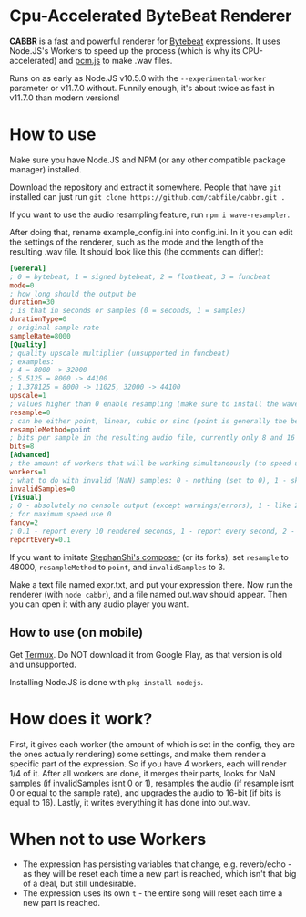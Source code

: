 # Cpu-Accelerated ByteBeat Renderer
**CABBR** is a fast and powerful renderer for [Bytebeat](http://canonical.org/~kragen/bytebeat/) expressions. It uses Node.JS's Workers to speed up the process (which is why its CPU-accelerated) and [pcm.js](https://github.com/pdeschen/pcm.js/) to make .wav files.

Runs on as early as Node.JS v10.5.0 with the `--experimental-worker` parameter or v11.7.0 without. Funnily enough, it's about twice as fast in v11.7.0 than modern versions!
# How to use
Make sure you have Node.JS and NPM (or any other compatible package manager) installed.

Download the repository and extract it somewhere. People that have `git` installed can just run `git clone https://github.com/cabfile/cabbr.git .`

If you want to use the audio resampling feature, run `npm i wave-resampler`.

After doing that, rename example_config.ini into config.ini. In it you can edit the settings of the renderer, such as the mode and the length of the resulting .wav file. It should look like this (the comments can differ):
```ini
[General]
; 0 = bytebeat, 1 = signed bytebeat, 2 = floatbeat, 3 = funcbeat
mode=0
; how long should the output be
duration=30
; is that in seconds or samples (0 = seconds, 1 = samples)
durationType=0
; original sample rate
sampleRate=8000
[Quality]
; quality upscale multiplier (unsupported in funcbeat)
; examples:
; 4 = 8000 -> 32000
; 5.5125 = 8000 -> 44100
; 1.378125 = 8000 -> 11025, 32000 -> 44100
upscale=1
; values higher than 0 enable resampling (make sure to install the wave-resampler package), this is the target sample rate (upscale is not ignored)
resample=0
; can be either point, linear, cubic or sinc (point is generally the best, for sine waves and such use linear)
resampleMethod=point
; bits per sample in the resulting audio file, currently only 8 and 16 are supported (16 is slightly broken)
bits=8
[Advanced]
; the amount of workers that will be working simultaneously (to speed up the process), or to use every core in the system enter "max" (without quotes)
workers=1
; what to do with invalid (NaN) samples: 0 - nothing (set to 0), 1 - skip, 2 - end the audio, 3 - repeat last sample
invalidSamples=0
[Visual]
; 0 - absolutely no console output (except warnings/errors), 1 - like 2 but with no progress bar or worker status, 2 - default
; for maximum speed use 0
fancy=2
; 0.1 - report every 10 rendered seconds, 1 - report every second, 2 - report every half second, etc. ignored when fancy != 2
reportEvery=0.1
```
If you want to imitate [StephanShi's composer](https://github.com/SthephanShinkufag/bytebeat-composer) (or its forks), set `resample` to 48000, `resampleMethod` to `point`, and `invalidSamples` to 3.

Make a text file named expr.txt, and put your expression there. Now run the renderer (with `node cabbr`), and a file named out.wav should appear. Then you can open it with any audio player you want.
## How to use (on mobile)
Get [Termux](https://f-droid.org/ru/packages/com.termux/). Do NOT download it from Google Play, as that version is old and unsupported.

Installing Node.JS is done with `pkg install nodejs`.
# How does it work?
First, it gives each worker (the amount of which is set in the config, they are the ones actually rendering) some settings, and make them render a specific part of the expression. So if you have 4 workers, each will render 1/4 of it. After all workers are done, it merges their parts, looks for NaN samples (if invalidSamples isnt 0 or 1), resamples the audio (if resample isnt 0 or equal to the sample rate), and upgrades the audio to 16-bit (if bits is equal to 16). Lastly, it writes everything it has done into out.wav.
# When not to use Workers
* The expression has persisting variables that change, e.g. reverb/echo - as they will be reset each time a new part is reached, which isn't that big of a deal, but still undesirable.
* The expression uses its own `t` - the entire song will reset each time a new part is reached.
